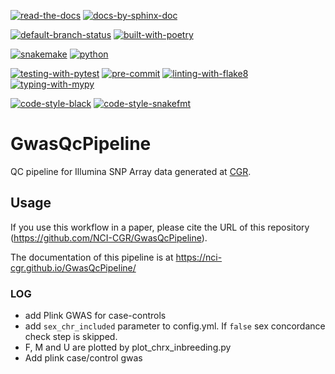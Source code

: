 [![read-the-docs](https://img.shields.io/badge/Check%20Out-The%20Docs-blue.svg)](https://nci-cgr.github.io/GwasQcPipeline/)
[![docs-by-sphinx-doc](https://img.shields.io/badge/Docs%20by-Sphinx-1f425f.svg)](https://www.sphinx-doc.org/)

[![default-branch-status](https://github.com/NCI-CGR/GwasQcPipeline/actions/workflows/python-package.yml/badge.svg)](https://github.com/NCI-CGR/GwasQcPipeline/actions/workflows/python-package.yml)
[![built-with-poetry](https://img.shields.io/badge/Built%20with-Poetry-1f425f.svg)](https://python-poetry.org/)

[![snakemake](https://img.shields.io/badge/snakemake-6.4.1-brightgreen.svg?style=flat)](https://snakemake.readthedocs.io)
[![python](https://img.shields.io/badge/python-3.8-brightgreen.svg)](https://www.python.org/)

[![testing-with-pytest](https://img.shields.io/badge/pytest-enabled-brightgreen.svg)](https://docs.pytest.org/en/stable/)
[![pre-commit](https://img.shields.io/badge/pre--commit-enabled-brightgreen?logo=pre-commit&logoColor=white)](https://github.com/pre-commit/pre-commit)
[![linting-with-flake8](https://img.shields.io/badge/flake8-enabled-brightgreen.svg)](https://flake8.pycqa.org/en/latest/)
[![typing-with-mypy](https://img.shields.io/badge/mypy-enabled-brightgreen.svg)](https://mypy.readthedocs.io/en/stable/index.html)


[![code-style-black](https://img.shields.io/badge/code%20style-black-000000.svg)](https://github.com/psf/black)
[![code-style-snakefmt](https://img.shields.io/badge/code%20style-snakefmt-000000.svg)](https://github.com/snakemake/snakefmt)


# GwasQcPipeline

QC pipeline for Illumina SNP Array data generated at [CGR](https://dceg.cancer.gov/about/organization/cgr).

## Usage

If you use this workflow in a paper, please cite the URL of this repository (https://github.com/NCI-CGR/GwasQcPipeline).

The documentation of this pipeline is at https://nci-cgr.github.io/GwasQcPipeline/

### LOG
- add Plink GWAS for case-controls
- add `sex_chr_included` parameter to config.yml. If `false` sex concordance check step is skipped.
- F, M and U are plotted by plot_chrx_inbreeding.py
- Add plink case/control gwas
